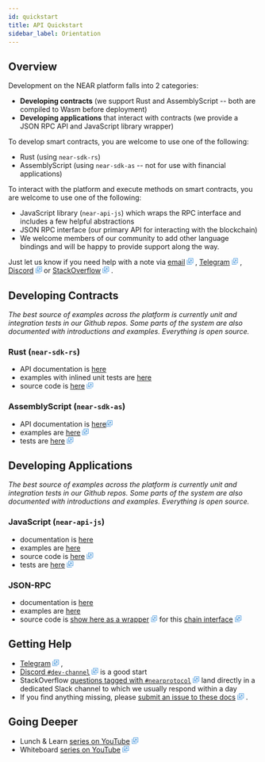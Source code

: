 ```yaml
---
id: quickstart
title: API Quickstart
sidebar_label: Orientation
---
```


## Overview

Development on the NEAR platform falls into 2 categories: 
- **Developing contracts** (we support Rust and AssemblyScript -- both are compiled to Wasm before deployment)
- **Developing applications** that interact with contracts (we provide a JSON RPC API and JavaScript library wrapper)

To develop smart contracts, you are welcome to use one of the following:
- Rust (using `near-sdk-rs`)
- AssemblyScript (using `near-sdk-as` -- not for use with financial applications)

To interact with the platform and execute methods on smart contracts, you are welcome to use one of the following:
- JavaScript library (`near-api-js`) which wraps the RPC interface and includes a few helpful abstractions
- JSON RPC interface (our primary API for interacting with the blockchain)
- We welcome members of our community to add other language bindings and will be happy to provide support along the way.  

Just let us know if you need help with a note via [email](mailto:hello@near.org) <img src="../assets/icon-link.png" alt="^" style="display: inline; width: 0.8rem;"/> , [Telegram](https://t.me/cryptonear) <img src="../assets/icon-link.png" alt="^" style="display: inline; width: 0.8rem;"/> , [Discord](http://near.chat/) <img src="../assets/icon-link.png" alt="^" style="display: inline; width: 0.8rem;"/> or [StackOverflow](https://stackoverflow.com/questions/tagged/nearprotocol) <img src="../assets/icon-link.png" alt="^" style="display: inline; width: 0.8rem;"/> .


## Developing Contracts

*The best source of examples across the platform is currently unit and integration tests in our Github repos.  Some parts of the system are also documented with introductions and examples.  Everything is open source.*

### Rust (`near-sdk-rs`)
- API documentation is [here](https://docs.rs/near-sdk)
- examples with inlined unit tests are [here](https://github.com/near/near-sdk-rs/tree/master/examples)
- source code is [here](https://github.com/near/near-sdk-rs) <img src="../assets/icon-link.png" alt="^" style="display: inline; width: 0.8rem;"/>

### AssemblyScript (`near-sdk-as`)
- API documentation is [here](https://near.github.io/near-sdk-as)<img src="../assets/icon-link.png" alt="^" style="display: inline; width: 0.8rem;"/>
- examples are [here](https://github.com/near-examples) <img src="../assets/icon-link.png" alt="^" style="display: inline; width: 0.8rem;"/>
- tests are [here](https://github.com/near/near-sdk-as/tree/master/assembly/__tests__) <img src="../assets/icon-link.png" alt="^" style="display: inline; width: 0.8rem;"/>

## Developing Applications

*The best source of examples across the platform is currently unit and integration tests in our Github repos.  Some parts of the system are also documented with introductions and examples.  Everything is open source.*

### JavaScript (`near-api-js`)
- documentation is [here](/docs/roles/developer/examples/near-api-js/introduction)
- examples are [here](/docs/roles/developer/examples/near-api-js/examples)
- source code is [here](https://github.com/near/near-api-js/tree/master/src) <img src="../assets/icon-link.png" alt="^" style="display: inline; width: 0.8rem;"/>
- tests are [here](https://github.com/near/near-api-js/tree/master/test) <img src="../assets/icon-link.png" alt="^" style="display: inline; width: 0.8rem;"/>

### JSON-RPC
- documentation is [here](/docs/interaction/rpc)
- examples are [here](/docs/roles/developer/examples/near-api-js/examples#jsonrpcprovider)
- source code is [show here as a wrapper](https://github.com/near/near-api-js/blob/master/src/providers/json-rpc-provider.ts) <img src="../assets/icon-link.png" alt="^" style="display: inline; width: 0.8rem;"/>  for this [chain interface](https://github.com/nearprotocol/nearcore/blob/master/chain/jsonrpc/src/lib.rs#L209) <img src="../assets/icon-link.png" alt="^" style="display: inline; width: 0.8rem;"/>


## Getting Help
- [Telegram](https://t.me/cryptonear) <img src="../assets/icon-link.png" alt="^" style="display: inline; width: 0.8rem;"/> ,
- [Discord `#dev-channel`](http://near.chat/) <img src="../assets/icon-link.png" alt="^" style="display: inline; width: 0.8rem;"/> is a good start
- StackOverflow [questions tagged with `#nearprotocol`](https://stackoverflow.com/questions/tagged/nearprotocol) <img src="../assets/icon-link.png" alt="^" style="display: inline; width: 0.8rem;"/> land directly in a dedicated Slack channel to which we usually respond within a day
- If you find anything missing, please [submit an issue to these docs](https://github.com/nearprotocol/docs/issues) <img src="../assets/icon-link.png" alt="^" style="display: inline; width: 0.8rem;"/> .

## Going Deeper
- Lunch & Learn [series on YouTube](https://www.youtube.com/watch?v=mhJXsOKoSdg&list=PL9tzQn_TEuFW_t9QDzlQJZpEQnhcZte2y) <img src="../assets/icon-link.png" alt="^" style="display: inline; width: 0.8rem;"/>
- Whiteboard [series on YouTube](http://near.ai/wbs) <img src="../assets/icon-link.png" alt="^" style="display: inline; width: 0.8rem;"/>

